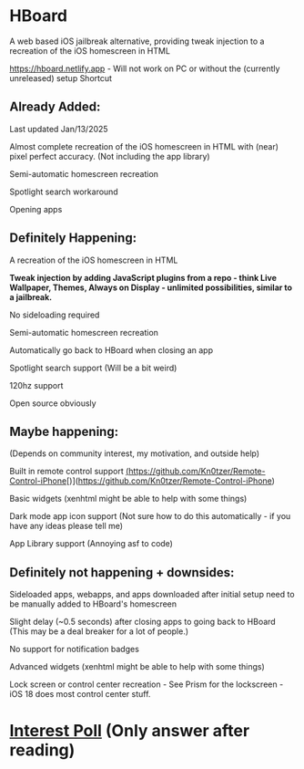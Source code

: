 # HBoard

A web based iOS jailbreak alternative, providing tweak injection to a recreation of the iOS homescreen in HTML

https://hboard.netlify.app - Will not work on PC or without the (currently unreleased) setup Shortcut

## Already Added:

Last updated Jan/13/2025

Almost complete recreation of the iOS homescreen in HTML with (near) pixel perfect accuracy. (Not including the app library)

Semi-automatic homescreen recreation

Spotlight search workaround

Opening apps

## Definitely Happening:

A recreation of the iOS homescreen in HTML

**Tweak injection by adding JavaScript plugins from a repo - think Live Wallpaper, Themes, Always on Display - unlimited possibilities, similar to a jailbreak.**

No sideloading required

Semi-automatic homescreen recreation

Automatically go back to HBoard when closing an app

Spotlight search support (Will be a bit weird)

120hz support

Open source obviously

## Maybe happening:

(Depends on community interest, my motivation, and outside help)

Built in remote control support [(](https://github.com/Kn0tzer/Remote-Control-iPhone)https://github.com/Kn0tzer/Remote-Control-iPhone[)](https://github.com/Kn0tzer/Remote-Control-iPhone)

Basic widgets (xenhtml might be able to help with some things)

Dark mode app icon support (Not sure how to do this automatically - if you have any ideas please tell me)

App Library support (Annoying asf to code)

## Definitely not happening + downsides:

Sideloaded apps, webapps, and apps downloaded after initial setup need to be manually added to HBoard's homescreen

Slight delay (~0.5 seconds) after closing apps to going back to HBoard (This may be a deal breaker for a lot of people.)

No support for notification badges

Advanced widgets (xenhtml might be able to help with some things)

Lock screen or control center recreation - See Prism for the lockscreen - iOS 18 does most control center stuff.

# [Interest Poll](https://strawpoll.com/XOgOV4okrn3) (Only answer after reading)
